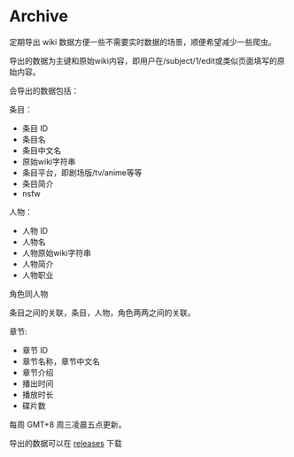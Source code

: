 # Archive

定期导出 wiki 数据方便一些不需要实时数据的场景，顺便希望减少一些爬虫。

导出的数据为主键和原始wiki内容，即用户在/subject/1/edit或类似页面填写的原始内容。

会导出的数据包括：

条目：
- 条目 ID 
- 条目名
- 条目中文名
- 原始wiki字符串
- 条目平台，即剧场版/tv/anime等等
- 条目简介
- nsfw

人物：
- 人物 ID
- 人物名
- 人物原始wiki字符串
- 人物简介
- 人物职业

角色同人物

条目之间的关联，条目，人物，角色两两之间的关联。

章节:
- 章节 ID
- 章节名称，章节中文名
- 章节介绍
- 播出时间
- 播放时长
- 碟片数

每周 GMT+8 周三凌晨五点更新。

导出的数据可以在 [releases](https://github.com/bangumi/Archive/releases/tag/archive) 下载

